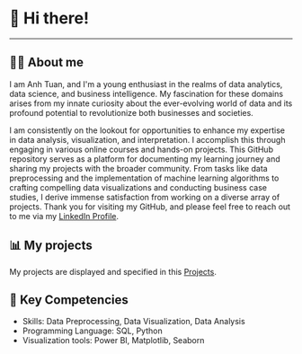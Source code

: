 # 👋 Hi there!
<hr>

## 👨‍💻 About me

I am Anh Tuan, and I'm a young enthusiast in the realms of data analytics, data science, and business intelligence. My fascination for these domains arises from my innate curiosity about the ever-evolving world of data and its profound potential to revolutionize both businesses and societies.

I am consistently on the lookout for opportunities to enhance my expertise in data analysis, visualization, and interpretation. I accomplish this through engaging in various online courses and hands-on projects. This GitHub repository serves as a platform for documenting my learning journey and sharing my projects with the broader community. From tasks like data preprocessing and the implementation of machine learning algorithms to crafting compelling data visualizations and conducting business case studies, I derive immense satisfaction from working on a diverse array of projects.
Thank you for visiting my GitHub, and please feel free to reach out to me via my [LinkedIn Profile](https://www.linkedin.com/in/maianhtuan0811/).

## 📊 My projects

My projects are displayed and specified in this [Projects](https://github.com/anhtuan0811?tab=repositories).

## 📌 Key Competencies

- Skills: Data Preprocessing, Data Visualization, Data Analysis
- Programming Language: SQL, Python
- Visualization tools: Power BI, Matplotlib, Seaborn
